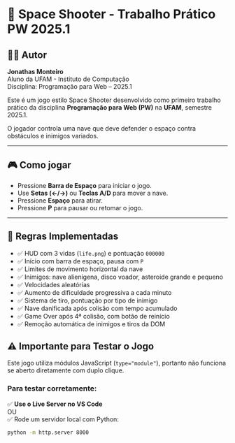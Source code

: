 # 🚀 Space Shooter - Trabalho Prático PW 2025.1

## 👨‍💻 Autor

**Jonathas Monteiro**  
Aluno da UFAM - Instituto de Computação  
Disciplina: Programação para Web – 2025.1

Este é um jogo estilo Space Shooter desenvolvido como primeiro trabalho prático da disciplina **Programação para Web (PW)** na **UFAM**, semestre 2025.1.

O jogador controla uma nave que deve defender o espaço contra obstáculos e inimigos variados.

---

## 🎮 Como jogar

- Pressione **Barra de Espaço** para iniciar o jogo.
- Use **Setas (←/→)** ou **Teclas A/D** para mover a nave.
- Pressione **Espaço** para atirar.
- Pressione **P** para pausar ou retomar o jogo.

---

## 📌 Regras Implementadas

- ✅ HUD com 3 vidas (`life.png`) e pontuação `000000`
- ✅ Início com barra de espaço, pausa com `P`
- ✅ Limites de movimento horizontal da nave
- ✅ Inimigos: nave alienígena, disco voador, asteroide grande e pequeno
- ✅ Velocidades aleatórias
- ✅ Aumento de dificuldade progressiva a cada minuto
- ✅ Sistema de tiro, pontuação por tipo de inimigo
- ✅ Nave danificada após colisão com tempo acumulado
- ✅ Game Over após 4ª colisão, com botão de reinício
- ✅ Remoção automática de inimigos e tiros da DOM


## ⚠️ Importante para Testar o Jogo

Este jogo utiliza módulos JavaScript (`type="module"`), portanto não funciona se aberto diretamente com duplo clique.

### Para testar corretamente:

✅ **Use o Live Server no VS Code**  
OU  
✅ Rode um servidor local com Python:

```bash
python -m http.server 8000

